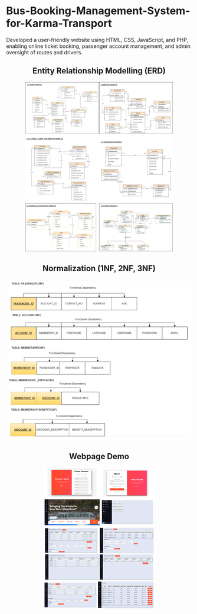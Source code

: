 # Bus-Booking-Management-System-for-Karma-Transport
Developed a user-friendly website using HTML, CSS, JavaScript, and PHP, enabling online ticket booking, passenger account management, and admin oversight of routes and drivers.

<div align="center">
  <h2>Entity Relationship Modelling (ERD) </h2>
  <img src="admin_driver.png" width="400">
  <img src="passenger_refund.png" width="400">
  <img src="ticket_feedback.png" width="400">

  <h2>Normalization (1NF, 2NF, 3NF)</h2>
  <img src="normalization.png" width="600">

  <h2>Webpage Demo</h2>
  <img src="webpage1.png" width="300">
  <img src="webpage2.png" width="300">
  <img src="webpage3.png" width="300">
</div>
